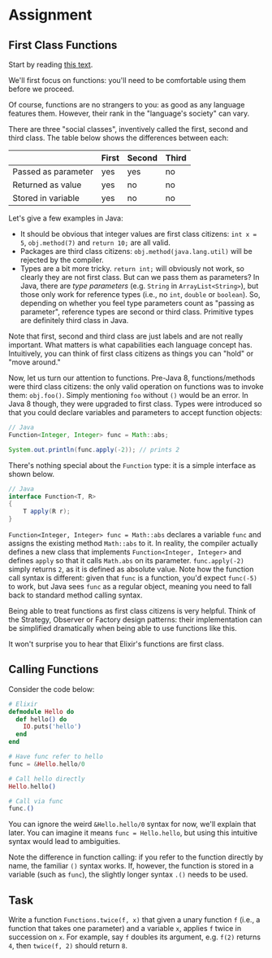 # Assignment

## First Class Functions

Start by reading [this text](../../reading-materials/loops.md).

We'll first focus on functions: you'll need to be comfortable
using them before we proceed.

Of course, functions are no strangers to you:
as good as any language features them.
However, their rank in the "language's society"
can vary.

There are three "social classes", inventively called the first,
second and third class. The table below shows the differences between each:

| | First | Second | Third |
|-|-|-|-|
|Passed as parameter| yes | yes | no |
|Returned as value| yes | no | no |
|Stored in variable| yes | no | no |

Let's give a few examples in Java:

* It should be obvious that integer values are first class citizens: `int x = 5`, `obj.method(7)` and `return 10;` are all valid.
* Packages are third class citizens: `obj.method(java.lang.util)` will be rejected by the compiler.
* Types are a bit more tricky. `return int;` will obviously not work, so clearly they are not first class. But can we pass them as parameters? In Java,
  there are *type parameters* (e.g. `String` in `ArrayList<String>`), but those only work for reference types (i.e., no `int`, `double` or `boolean`).
  So, depending on whether you feel type parameters count as "passing as parameter", reference types are second or third class. Primitive types are definitely
  third class in Java.

Note that first, second and third class are just labels and are not really important. What matters is what capabilities each language
concept has. Intuitively, you can think of first class citizens as things you can "hold" or "move around."

Now, let us turn our attention to functions. Pre-Java 8, functions/methods were third class citizens:
the only valid operation on functions was to invoke them: `obj.foo()`. Simply mentioning `foo` without `()` would be an error.
In Java 8 though, they were upgraded to first class. Types were introduced so that you could declare variables
and parameters to accept function objects:

```java
// Java
Function<Integer, Integer> func = Math::abs;

System.out.println(func.apply(-2)); // prints 2
```

There's nothing special about the `Function` type: it is a simple interface as shown below.

```java
// Java
interface Function<T, R>
{
    T apply(R r);
}
```

`Function<Integer, Integer> func = Math::abs` declares a variable `func` and assigns the existing method `Math::abs` to it.
In reality, the compiler actually defines a new class that implements `Function<Integer, Integer>` and
defines `apply` so that it calls `Math.abs` on its parameter.
`func.apply(-2)` simply returns `2`, as it is defined as absolute value.
Note how the function call syntax is different: given that `func` is a function, you'd
expect `func(-5)` to work, but Java sees `func` as a regular object, meaning
you need to fall back to standard method calling syntax.

Being able to treat functions as first class citizens is very helpful. Think of the Strategy,
Observer or Factory design patterns: their implementation can be simplified dramatically
when being able to use functions like this.

It won't surprise you to hear that Elixir's functions are first class.

## Calling Functions

Consider the code below:

```elixir
# Elixir
defmodule Hello do
  def hello() do
    IO.puts('hello')
  end
end

# Have func refer to hello
func = &Hello.hello/0

# Call hello directly
Hello.hello()

# Call via func
func.()
```

You can ignore the weird `&Hello.hello/0` syntax for now, we'll explain that later.
You can imagine it means `func = Hello.hello`, but using
this intuitive syntax would lead to ambiguities.

Note the difference in function calling: if you refer to the function directly by name,
the familiar `()` syntax works. If, however, the function is stored in a variable (such as `func`),
the slightly longer syntax `.()` needs to be used.

## Task

Write a function `Functions.twice(f, x)` that given a unary function `f` (i.e., a function that
takes one parameter) and a variable `x`, applies `f` twice in succession on `x`.
For example, say `f` doubles its argument, e.g. `f(2)` returns `4`,
then `twice(f, 2)` should return `8`.
